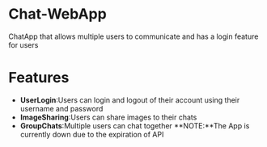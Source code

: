 # Chat-WebApp
ChatApp that allows multiple users to communicate and has a login feature for users
# Features
- **UserLogin**:Users can login and logout of their account using their username and password
- **ImageSharing**:Users can share images to their chats
- **GroupChats**:Multiple users can chat together
  **NOTE:**The App is currently down due to the expiration of API
